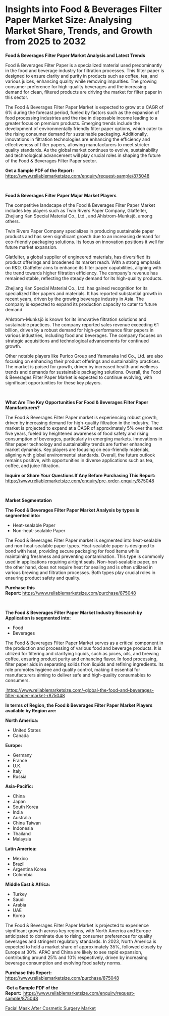 <p><h1>Insights into Food & Beverages Filter Paper Market Size: Analysing Market Share, Trends, and Growth from 2025 to 2032</h1></p><p><strong>Food & Beverages Filter Paper Market Analysis and Latest Trends</strong></p>
<p><p>Food & Beverages Filter Paper is a specialized material used predominantly in the food and beverage industry for filtration processes. This filter paper is designed to ensure clarity and purity in products such as coffee, tea, and various juices, enhancing quality while removing impurities. The growing consumer preference for high-quality beverages and the increasing demand for clean, filtered products are driving the market for filter paper in this sector.</p><p>The Food & Beverages Filter Paper Market is expected to grow at a CAGR of 6% during the forecast period, fueled by factors such as the expansion of food processing industries and the rise in disposable income leading to a greater focus on premium products. Emerging trends include the development of environmentally friendly filter paper options, which cater to the rising consumer demand for sustainable packaging. Additionally, innovations in filtration technologies are enhancing the efficiency and effectiveness of filter papers, allowing manufacturers to meet stricter quality standards. As the global market continues to evolve, sustainability and technological advancement will play crucial roles in shaping the future of the Food & Beverages Filter Paper sector.</p></p>
<p><strong>Get a Sample PDF of the Report:&nbsp;</strong> <a href="https://www.reliablemarketsize.com/enquiry/request-sample/875048?utm_campaign=3112&utm_medium=2&utm_source=Github&utm_content=ia&utm_term=21032025&utm_id=food-beverages-filter-paper">https://www.reliablemarketsize.com/enquiry/request-sample/875048</a></p>
<p>&nbsp;</p>
<p><strong>Food & Beverages Filter Paper Major Market Players</strong></p>
<p><p>The competitive landscape of the Food & Beverages Filter Paper Market includes key players such as Twin Rivers Paper Company, Glatfelter, Zhejiang Kan Special Material Co., Ltd., and Ahlstrom-Munksjö, among others. </p><p>Twin Rivers Paper Company specializes in producing sustainable paper products and has seen significant growth due to an increasing demand for eco-friendly packaging solutions. Its focus on innovation positions it well for future market expansion.</p><p>Glatfelter, a global supplier of engineered materials, has diversified its product offerings and broadened its market reach. With a strong emphasis on R&D, Glatfelter aims to enhance its filter paper capabilities, aligning with the trend towards higher filtration efficiency. The company's revenue has remained stable, reflecting the steady demand for its high-quality products.</p><p>Zhejiang Kan Special Material Co., Ltd. has gained recognition for its specialized filter papers and materials. It has reported substantial growth in recent years, driven by the growing beverage industry in Asia. The company is expected to expand its production capacity to cater to future demand.</p><p>Ahlstrom-Munksjö is known for its innovative filtration solutions and sustainable practices. The company reported sales revenue exceeding €1 billion, driven by a robust demand for high-performance filter papers in various industries, including food and beverages. The company focuses on strategic acquisitions and technological advancements for continued growth.</p><p>Other notable players like Purico Group and Yamanaka Ind Co., Ltd. are also focusing on enhancing their product offerings and sustainability practices. The market is poised for growth, driven by increased health and wellness trends and demands for sustainable packaging solutions. Overall, the Food & Beverages Filter Paper Market is expected to continue evolving, with significant opportunities for these key players.</p></p>
<p>&nbsp;</p>
<p><strong>What Are The Key Opportunities For Food & Beverages Filter Paper Manufacturers?</strong></p>
<p><p>The Food & Beverages Filter Paper market is experiencing robust growth, driven by increasing demand for high-quality filtration in the industry. The market is projected to expand at a CAGR of approximately 5% over the next five years, fueled by heightened awareness of food safety and rising consumption of beverages, particularly in emerging markets. Innovations in filter paper technology and sustainability trends are further enhancing market dynamics. Key players are focusing on eco-friendly materials, aligning with global environmental standards. Overall, the future outlook remains positive, with opportunities in diverse applications such as tea, coffee, and juice filtration.</p></p>
<p><strong>Inquire or Share Your Questions If Any Before Purchasing This Report:</strong> <a href="https://www.reliablemarketsize.com/enquiry/pre-order-enquiry/875048?utm_campaign=3112&utm_medium=2&utm_source=Github&utm_content=ia&utm_term=21032025&utm_id=food-beverages-filter-paper">https://www.reliablemarketsize.com/enquiry/pre-order-enquiry/875048</a></p>
<p>&nbsp;</p>
<p><strong>Market Segmentation</strong></p>
<p><strong>The Food & Beverages Filter Paper Market Analysis by types is segmented into:</strong></p>
<p><ul><li>Heat-sealable Paper</li><li>Non-heat-sealable Paper</li></ul></p>
<p><p>The Food & Beverages Filter Paper market is segmented into heat-sealable and non-heat-sealable paper types. Heat-sealable paper is designed to bond with heat, providing secure packaging for food items while maintaining freshness and preventing contamination. This type is commonly used in applications requiring airtight seals. Non-heat-sealable paper, on the other hand, does not require heat for sealing and is often utilized in various brewing and filtration processes. Both types play crucial roles in ensuring product safety and quality.</p></p>
<p><strong>Purchase this Report:&nbsp;</strong><a href="https://www.reliablemarketsize.com/purchase/875048?utm_campaign=3112&utm_medium=2&utm_source=Github&utm_content=ia&utm_term=21032025&utm_id=food-beverages-filter-paper">https://www.reliablemarketsize.com/purchase/875048</a></p>
<p>&nbsp;</p>
<p><strong>The Food & Beverages Filter Paper Market Industry Research by Application is segmented into:</strong></p>
<p><ul><li>Food</li><li>Beverages</li></ul></p>
<p><p>The Food & Beverages Filter Paper Market serves as a critical component in the production and processing of various food and beverage products. It is utilized for filtering and clarifying liquids, such as juices, oils, and brewing coffee, ensuring product purity and enhancing flavor. In food processing, filter paper aids in separating solids from liquids and refining ingredients. Its role promotes hygiene and quality control, making it essential for manufacturers aiming to deliver safe and high-quality consumables to consumers.</p></p>
<p><a href="https://www.reliablemarketsize.com/-global-the-food-and-beverages-filter-paper-market-r875048?utm_campaign=3112&utm_medium=2&utm_source=Github&utm_content=ia&utm_term=21032025&utm_id=food-beverages-filter-paper">&nbsp;https://www.reliablemarketsize.com/-global-the-food-and-beverages-filter-paper-market-r875048</a></p>
<p><strong>In terms of Region, the Food & Beverages Filter Paper Market Players available by Region are:</strong></p>
<p>
    <p> <strong> North America: </strong>
        <ul>
            <li>United States</li>
            <li>Canada</li>
        </ul>
        </p> 
    <p> <strong> Europe: </strong>
        <ul>
            <li>Germany</li>
            <li>France</li>
            <li>U.K.</li>
            <li>Italy</li>
            <li>Russia</li>
        </ul>
        </p> 
    <p> <strong> Asia-Pacific: </strong>
        <ul>
            <li>China</li>
            <li>Japan</li>
            <li>South Korea</li>
            <li>India</li>
            <li>Australia</li>
            <li>China Taiwan</li>
            <li>Indonesia</li>
            <li>Thailand</li>
            <li>Malaysia</li>
        </ul>
        </p> 
    <p> <strong> Latin America: </strong>
        <ul>
            <li>Mexico</li>
            <li>Brazil</li>
            <li>Argentina Korea</li>
            <li>Colombia</li>
        </ul>
        </p> 
    <p> <strong> Middle East & Africa: </strong>
        <ul>
            <li>Turkey</li>
            <li>Saudi</li>
            <li>Arabia</li>
            <li>UAE</li>
            <li>Korea</li>
        </ul>
    </p>
    </p>
<p><p>The Food & Beverages Filter Paper Market is projected to experience significant growth across key regions, with North America and Europe anticipated to dominate due to rising consumer preferences for quality beverages and stringent regulatory standards. In 2023, North America is expected to hold a market share of approximately 35%, followed closely by Europe at 30%. APAC and China are likely to see rapid expansion, contributing around 25% and 10% respectively, driven by increasing beverage consumption and evolving food safety norms.</p></p>
<p><strong>Purchase this Report: </strong><a href="https://www.reliablemarketsize.com/purchase/875048?utm_campaign=3112&utm_medium=2&utm_source=Github&utm_content=ia&utm_term=21032025&utm_id=food-beverages-filter-paper">https://www.reliablemarketsize.com/purchase/875048</a></p>
<p>&nbsp;<strong>Get a Sample PDF of the Report:&nbsp;&nbsp;</strong><a href="https://www.reliablemarketsize.com/enquiry/request-sample/875048?utm_campaign=3112&utm_medium=2&utm_source=Github&utm_content=ia&utm_term=21032025&utm_id=food-beverages-filter-paper">https://www.reliablemarketsize.com/enquiry/request-sample/875048</a></p>
<p><strong></strong></p>
<p><p><a href="https://github.com/zitanebeibit9/Market-Research-Report-List-1/blob/main/facial-mask-after-cosmetic-surgery-market.md?utm_campaign=3112&utm_medium=2&utm_source=Github&utm_content=ia&utm_term=21032025&utm_id=food-beverages-filter-paper">Facial Mask After Cosmetic Surgery Market</a></p></p>